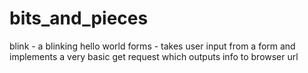 # bits_and_pieces
blink - a blinking hello world
forms - takes user input from a form and implements a very basic get request which outputs info to browser url